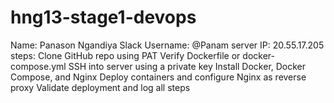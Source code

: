 # hng13-stage1-devops
Name: Panason Ngandiya
Slack Username: @Panam
server IP: 20.55.17.205
steps:
Clone GitHub repo using PAT
Verify Dockerfile or docker-compose.yml
SSH into server using a private key
Install Docker, Docker Compose, and Nginx
Deploy containers and configure Nginx as reverse proxy
Validate deployment and log all steps

